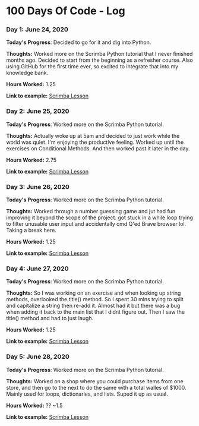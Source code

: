 # 100 Days Of Code - Log

### Day 1: June 24, 2020

**Today's Progress**: Decided to go for it and dig into Python.

**Thoughts:** Worked more on the Scrimba Python tutorial that I never finished months ago. Decided to start from the beginning as a refresher course. Also using GitHub for the first time ever, so excited to integrate that into my knowledge bank.

**Hours Worked:** 1.25

**Link to example:** [Scrimba Lesson](https://scrimba.com/course/gpython)


### Day 2: June 25, 2020

**Today's Progress**: Worked more on the Scrimba Python tutorial.

**Thoughts:** Actually woke up at 5am and decided to just work while the world was quiet. I'm enjoying the productive feeling. Worked up until the exercises on Conditional Methods. And then worked past it later in the day.

**Hours Worked:** 2.75

**Link to example:** [Scrimba Lesson](https://scrimba.com/p/pNpZMAB/c2PWdWCN)

### Day 3: June 26, 2020

**Today's Progress**: Worked more on the Scrimba Python tutorial.

**Thoughts:** Worked through a number guessing game and jut had fun improving it beyond the scope of the project. got stuck in a while loop trying to filter unusable user input and accidentally cmd Q'ed Brave browser lol. Taking a break here.

**Hours Worked:** 1.25

**Link to example:** [Scrimba Lesson](https://scrimba.com/p/pNpZMAB/cV8WmMcM)

### Day 4: June 27, 2020

**Today's Progress**: Worked more on the Scrimba Python tutorial.

**Thoughts:** So I was working on an exercise and when looking up string methods, overlooked the title() method. So I spent 30 mins trying to split and capitalize a string then re-add it. Almost had it but there was a bug when adding it back to the main list that I didnt figure out. Then I saw the title() method and had to just laugh.

**Hours Worked:** 1.25

**Link to example:** [Scrimba Lesson](https://scrimba.com/p/pNpZMAB/cV8WmMcM)


### Day 5: June 28, 2020

**Today's Progress**: Worked more on the Scrimba Python tutorial.

**Thoughts:** Worked on a shop where you could purchase items from one store, and then go to the next to do the same with a total walles of $1000. Mainly used for loops, dictionaries, and lists. Suped it up as usual.

**Hours Worked:** ?? ~1.5

**Link to example:** [Scrimba Lesson](https://scrimba.com/p/pNpZMAB/cNDRLWTR)
<!--
### Day 0: February 30, 2016 (Example 2)
##### (delete me or comment me out)

**Today's Progress**: Fixed CSS, worked on canvas functionality for the app.

**Thoughts**: I really struggled with CSS, but, overall, I feel like I am slowly getting better at it. Canvas is still new for me, but I managed to figure out some basic functionality.

**Link(s) to work**: [Calculator App](http://www.example.com)


### Day 1: June 27, Monday

**Today's Progress**: I've gone through many exercises on FreeCodeCamp.

**Thoughts** I've recently started coding, and it's a great feeling when I finally solve an algorithm challenge after a lot of attempts and hours spent.

**Link(s) to work**
1. [Find the Longest Word in a String](https://www.freecodecamp.com/challenges/find-the-longest-word-in-a-string)
2. [Title Case a Sentence](https://www.freecodecamp.com/challenges/title-case-a-sentence)
-->
